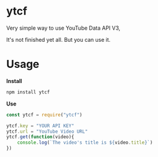 # ytcf
Very simple way to use YouTube Data API V3,

It's not finished yet all. But you can use it.

# Usage

**Install**
```js
npm install ytcf 
```
**Use**
```js
const ytcf = require("ytcf")

ytcf.key = "YOUR API KEY"
ytcf.url = "YouTube Video URL"
ytcf.get(function(video){
    console.log(`The video's title is ${video.title}`)
})
```
